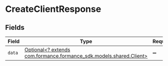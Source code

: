 # CreateClientResponse


## Fields

| Field                                                                                               | Type                                                                                                | Required                                                                                            | Description                                                                                         |
| --------------------------------------------------------------------------------------------------- | --------------------------------------------------------------------------------------------------- | --------------------------------------------------------------------------------------------------- | --------------------------------------------------------------------------------------------------- |
| `data`                                                                                              | [Optional<? extends com.formance.formance_sdk.models.shared.Client>](../../models/shared/Client.md) | :heavy_minus_sign:                                                                                  | N/A                                                                                                 |